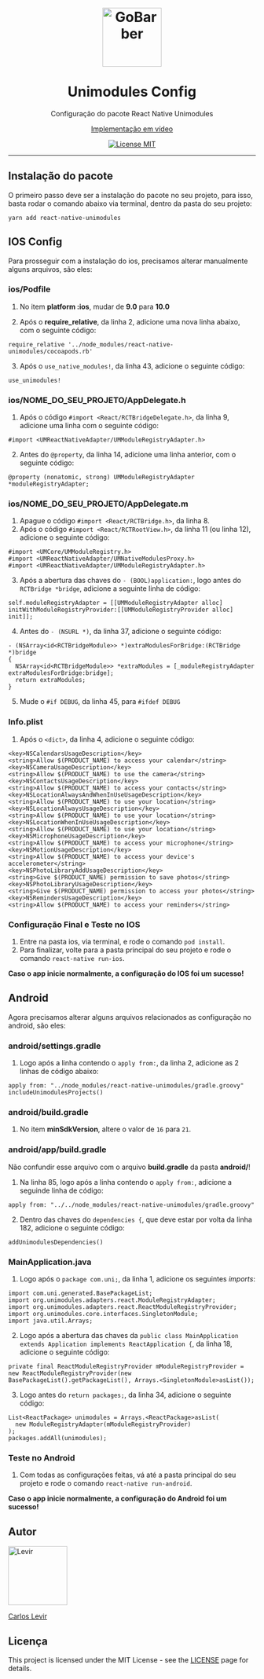 <h1 align="center">
<br>
  <img src="https://i.ibb.co/YkQR709/CL-Logo-transparente.png" alt="GoBarber" width="120">
<br>
<br>
Unimodules Config
</h1>

<p align="center">Configuração do pacote React Native Unimodules</p>
<p align="center"><a align="center" href="https://youtu.be/ykiVBbJPPdA" target="_blank">Implementação em vídeo</a></p>

<div align="center">
  <a href="https://opensource.org/licenses/MIT">
    <img src="https://img.shields.io/badge/License-MIT-blue.svg" alt="License MIT">
  </a>
</div>

<hr />

## Instalação do pacote

O primeiro passo deve ser a instalação do pacote no seu projeto, para isso, basta rodar o comando abaixo via terminal, dentro da pasta do seu projeto:

```
yarn add react-native-unimodules
```

## IOS Config

Para prosseguir com a instalação do ios, precisamos alterar manualmente alguns arquivos, são eles:

### ios/Podfile

1. No item **platform :ios**, mudar de **9.0** para **10.0**

2. Após o **require_relative**, da linha 2, adicione uma nova linha abaixo, com o seguinte código:

```
require_relative '../node_modules/react-native-unimodules/cocoapods.rb'
```

3. Após o `use_native_modules!`, da linha 43, adicione o seguinte código:

```
use_unimodules!
```

### ios/NOME_DO_SEU_PROJETO/AppDelegate.h

1. Após o código `#import <React/RCTBridgeDelegate.h>`, da linha 9, adicione uma linha com o seguinte código:

```
#import <UMReactNativeAdapter/UMModuleRegistryAdapter.h>
```

2. Antes do `@property`, da linha 14, adicione uma linha anterior, com o seguinte código:

```
@property (nonatomic, strong) UMModuleRegistryAdapter *moduleRegistryAdapter;
```

### ios/NOME_DO_SEU_PROJETO/AppDelegate.m

1. Apague o código `#import <React/RCTBridge.h>`, da linha 8.
2. Após o código `#import <React/RCTRootView.h>`, da linha 11 (ou linha 12), adicione o seguinte código:

```
#import <UMCore/UMModuleRegistry.h>
#import <UMReactNativeAdapter/UMNativeModulesProxy.h>
#import <UMReactNativeAdapter/UMModuleRegistryAdapter.h>
```

3. Após a abertura das chaves do `- (BOOL)application:`, logo antes do `RCTBridge *bridge`, adicione a seguinte linha de código:

```
self.moduleRegistryAdapter = [[UMModuleRegistryAdapter alloc] initWithModuleRegistryProvider:[[UMModuleRegistryProvider alloc] init]];
```

4. Antes do `- (NSURL *)`, da linha 37, adicione o seguinte código:

```
- (NSArray<id<RCTBridgeModule>> *)extraModulesForBridge:(RCTBridge *)bridge
{
  NSArray<id<RCTBridgeModule>> *extraModules = [_moduleRegistryAdapter extraModulesForBridge:bridge];
  return extraModules;
}
```

5. Mude o `#if DEBUG`, da linha 45, para `#ifdef DEBUG`

### Info.plist

1. Após o `<dict>`, da linha 4, adicione o seguinte código:

```
<key>NSCalendarsUsageDescription</key>
<string>Allow $(PRODUCT_NAME) to access your calendar</string>
<key>NSCameraUsageDescription</key>
<string>Allow $(PRODUCT_NAME) to use the camera</string>
<key>NSContactsUsageDescription</key>
<string>Allow $(PRODUCT_NAME) to access your contacts</string>
<key>NSLocationAlwaysAndWhenInUseUsageDescription</key>
<string>Allow $(PRODUCT_NAME) to use your location</string>
<key>NSLocationAlwaysUsageDescription</key>
<string>Allow $(PRODUCT_NAME) to use your location</string>
<key>NSLocationWhenInUseUsageDescription</key>
<string>Allow $(PRODUCT_NAME) to use your location</string>
<key>NSMicrophoneUsageDescription</key>
<string>Allow $(PRODUCT_NAME) to access your microphone</string>
<key>NSMotionUsageDescription</key>
<string>Allow $(PRODUCT_NAME) to access your device's accelerometer</string>
<key>NSPhotoLibraryAddUsageDescription</key>
<string>Give $(PRODUCT_NAME) permission to save photos</string>
<key>NSPhotoLibraryUsageDescription</key>
<string>Give $(PRODUCT_NAME) permission to access your photos</string>
<key>NSRemindersUsageDescription</key>
<string>Allow $(PRODUCT_NAME) to access your reminders</string>
```

### Configuração Final e Teste no IOS

1. Entre na pasta ios, via terminal, e rode o comando `pod install`.
2. Para finalizar, volte para a pasta principal do seu projeto e rode o comando `react-native run-ios`.

**Caso o app inicie normalmente, a configuração do IOS foi um sucesso!**

## Android

Agora precisamos alterar alguns arquivos relacionados as configuração no android, são eles:

### android/settings.gradle

1. Logo após a linha contendo o `apply from:`, da linha 2, adicione as 2 linhas de código abaixo:

```
apply from: "../node_modules/react-native-unimodules/gradle.groovy"
includeUnimodulesProjects()
```

### android/build.gradle

1. No item **minSdkVersion**, altere o valor de `16` para `21`.

### android/app/build.gradle

Não confundir esse arquivo com o arquivo **build.gradle** da pasta **android/**!

1. Na linha 85, logo após a linha contendo o `apply from:`, adicione a seguinde linha de código:

```
apply from: "../../node_modules/react-native-unimodules/gradle.groovy"
```

2. Dentro das chaves do `dependencies {`, que deve estar por volta da linha 182, adicione o seguinte código:

```
addUnimodulesDependencies()
```

### MainApplication.java

1. Logo após o `package com.uni;`, da linha 1, adicione os seguintes _imports_:

```
import com.uni.generated.BasePackageList;
import org.unimodules.adapters.react.ModuleRegistryAdapter;
import org.unimodules.adapters.react.ReactModuleRegistryProvider;
import org.unimodules.core.interfaces.SingletonModule;
import java.util.Arrays;
```

2. Logo após a abertura das chaves da `public class MainApplication extends Application implements ReactApplication {`, da linha 18, adicione o seguinte código:

```
private final ReactModuleRegistryProvider mModuleRegistryProvider = new ReactModuleRegistryProvider(new BasePackageList().getPackageList(), Arrays.<SingletonModule>asList());
```

3. Logo antes do `return packages;`, da linha 34, adicione o seguinte código:

```
List<ReactPackage> unimodules = Arrays.<ReactPackage>asList(
  new ModuleRegistryAdapter(mModuleRegistryProvider)
);
packages.addAll(unimodules);
```

### Teste no Android

1. Com todas as configurações feitas, vá até a pasta principal do seu projeto e rode o comando `react-native run-android`.

**Caso o app inicie normalmente, a configuração do Android foi um sucesso!**

## Autor

<img src="https://avatars0.githubusercontent.com/u/40604081" alt="Levir" width="120">

[Carlos Levir](https://github.com/CarlosLevir)

## Licença

This project is licensed under the MIT License - see the [LICENSE](https://opensource.org/licenses/MIT) page for details.
